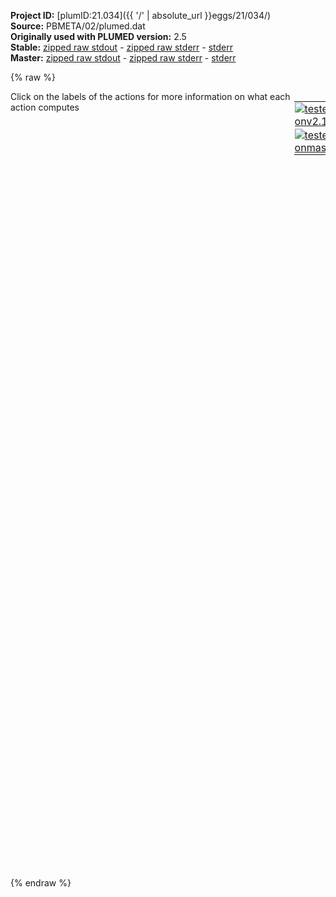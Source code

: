 **Project ID:** [plumID:21.034]({{ '/' | absolute_url }}eggs/21/034/)  
**Source:** PBMETA/02/plumed.dat  
**Originally used with PLUMED version:** 2.5  
**Stable:** [zipped raw stdout](plumed.dat.plumed.stdout.txt.zip) - [zipped raw stderr](plumed.dat.plumed.stderr.txt.zip) - [stderr](plumed.dat.plumed.stderr)  
**Master:** [zipped raw stdout](plumed.dat.plumed_master.stdout.txt.zip) - [zipped raw stderr](plumed.dat.plumed_master.stderr.txt.zip) - [stderr](plumed.dat.plumed_master.stderr)  

{% raw %}
<div style="width: 100%; float:left">
<div style="width: 90%; float:left" id="value_details_data/PBMETA/02/plumed.dat"> Click on the labels of the actions for more information on what each action computes </div>
<div style="width: 10%; float:left"><table><tr><td style="padding:1px"><a href="plumed.dat.plumed.stderr"><img src="https://img.shields.io/badge/v2.10-passing-green.svg" alt="tested onv2.10" /></a></td></tr><tr><td style="padding:1px"><a href="plumed.dat.plumed_master.stderr"><img src="https://img.shields.io/badge/master-passing-green.svg" alt="tested onmaster" /></a></td></tr></table></div></div>
<pre style="width=97%;">
<b name="data/PBMETA/02/plumed.datdih-000-01" onclick='showPath("data/PBMETA/02/plumed.dat","data/PBMETA/02/plumed.datdih-000-01","data/PBMETA/02/plumed.datdih-000-01","black")'>dih-000-01</b><span style="display:none;" id="data/PBMETA/02/plumed.datdih-000-01">The TORSION action with label <b>dih-000-01</b> calculates the following quantities:<table  align="center" frame="void" width="95%" cellpadding="5%"><tr><td width="5%"><b> Quantity </b>  </td><td width="5%"><b> Type </b>  </td><td><b> Description </b> </td></tr><tr><td width="5%">dih-000-01</td><td width="5%"><font color="black">scalar</font></td><td>the TORSION involving these atoms</td></tr></table></span>: <span class="plumedtooltip" style="color:green">TORSION<span class="right">Calculate a torsional angle. <a href="https://www.plumed.org/doc-master/user-doc/html/_t_o_r_s_i_o_n.html" style="color:green">More details</a><i></i></span></span> <span class="plumedtooltip">ATOMS<span class="right">the four atoms involved in the torsional angle<i></i></span></span>=1,5,22,24
<b name="data/PBMETA/02/plumed.datdih-001-00" onclick='showPath("data/PBMETA/02/plumed.dat","data/PBMETA/02/plumed.datdih-001-00","data/PBMETA/02/plumed.datdih-001-00","black")'>dih-001-00</b><span style="display:none;" id="data/PBMETA/02/plumed.datdih-001-00">The TORSION action with label <b>dih-001-00</b> calculates the following quantities:<table  align="center" frame="void" width="95%" cellpadding="5%"><tr><td width="5%"><b> Quantity </b>  </td><td width="5%"><b> Type </b>  </td><td><b> Description </b> </td></tr><tr><td width="5%">dih-001-00</td><td width="5%"><font color="black">scalar</font></td><td>the TORSION involving these atoms</td></tr></table></span>: <span class="plumedtooltip" style="color:green">TORSION<span class="right">Calculate a torsional angle. <a href="https://www.plumed.org/doc-master/user-doc/html/_t_o_r_s_i_o_n.html" style="color:green">More details</a><i></i></span></span> <span class="plumedtooltip">ATOMS<span class="right">the four atoms involved in the torsional angle<i></i></span></span>=22,24,26,43
<b name="data/PBMETA/02/plumed.datdih-001-01" onclick='showPath("data/PBMETA/02/plumed.dat","data/PBMETA/02/plumed.datdih-001-01","data/PBMETA/02/plumed.datdih-001-01","black")'>dih-001-01</b><span style="display:none;" id="data/PBMETA/02/plumed.datdih-001-01">The TORSION action with label <b>dih-001-01</b> calculates the following quantities:<table  align="center" frame="void" width="95%" cellpadding="5%"><tr><td width="5%"><b> Quantity </b>  </td><td width="5%"><b> Type </b>  </td><td><b> Description </b> </td></tr><tr><td width="5%">dih-001-01</td><td width="5%"><font color="black">scalar</font></td><td>the TORSION involving these atoms</td></tr></table></span>: <span class="plumedtooltip" style="color:green">TORSION<span class="right">Calculate a torsional angle. <a href="https://www.plumed.org/doc-master/user-doc/html/_t_o_r_s_i_o_n.html" style="color:green">More details</a><i></i></span></span> <span class="plumedtooltip">ATOMS<span class="right">the four atoms involved in the torsional angle<i></i></span></span>=24,26,43,45
<b name="data/PBMETA/02/plumed.datdih-002-00" onclick='showPath("data/PBMETA/02/plumed.dat","data/PBMETA/02/plumed.datdih-002-00","data/PBMETA/02/plumed.datdih-002-00","black")'>dih-002-00</b><span style="display:none;" id="data/PBMETA/02/plumed.datdih-002-00">The TORSION action with label <b>dih-002-00</b> calculates the following quantities:<table  align="center" frame="void" width="95%" cellpadding="5%"><tr><td width="5%"><b> Quantity </b>  </td><td width="5%"><b> Type </b>  </td><td><b> Description </b> </td></tr><tr><td width="5%">dih-002-00</td><td width="5%"><font color="black">scalar</font></td><td>the TORSION involving these atoms</td></tr></table></span>: <span class="plumedtooltip" style="color:green">TORSION<span class="right">Calculate a torsional angle. <a href="https://www.plumed.org/doc-master/user-doc/html/_t_o_r_s_i_o_n.html" style="color:green">More details</a><i></i></span></span> <span class="plumedtooltip">ATOMS<span class="right">the four atoms involved in the torsional angle<i></i></span></span>=43,45,47,55
<b name="data/PBMETA/02/plumed.datdih-002-01" onclick='showPath("data/PBMETA/02/plumed.dat","data/PBMETA/02/plumed.datdih-002-01","data/PBMETA/02/plumed.datdih-002-01","black")'>dih-002-01</b><span style="display:none;" id="data/PBMETA/02/plumed.datdih-002-01">The TORSION action with label <b>dih-002-01</b> calculates the following quantities:<table  align="center" frame="void" width="95%" cellpadding="5%"><tr><td width="5%"><b> Quantity </b>  </td><td width="5%"><b> Type </b>  </td><td><b> Description </b> </td></tr><tr><td width="5%">dih-002-01</td><td width="5%"><font color="black">scalar</font></td><td>the TORSION involving these atoms</td></tr></table></span>: <span class="plumedtooltip" style="color:green">TORSION<span class="right">Calculate a torsional angle. <a href="https://www.plumed.org/doc-master/user-doc/html/_t_o_r_s_i_o_n.html" style="color:green">More details</a><i></i></span></span> <span class="plumedtooltip">ATOMS<span class="right">the four atoms involved in the torsional angle<i></i></span></span>=45,47,55,57
<b name="data/PBMETA/02/plumed.datdih-003-00" onclick='showPath("data/PBMETA/02/plumed.dat","data/PBMETA/02/plumed.datdih-003-00","data/PBMETA/02/plumed.datdih-003-00","black")'>dih-003-00</b><span style="display:none;" id="data/PBMETA/02/plumed.datdih-003-00">The TORSION action with label <b>dih-003-00</b> calculates the following quantities:<table  align="center" frame="void" width="95%" cellpadding="5%"><tr><td width="5%"><b> Quantity </b>  </td><td width="5%"><b> Type </b>  </td><td><b> Description </b> </td></tr><tr><td width="5%">dih-003-00</td><td width="5%"><font color="black">scalar</font></td><td>the TORSION involving these atoms</td></tr></table></span>: <span class="plumedtooltip" style="color:green">TORSION<span class="right">Calculate a torsional angle. <a href="https://www.plumed.org/doc-master/user-doc/html/_t_o_r_s_i_o_n.html" style="color:green">More details</a><i></i></span></span> <span class="plumedtooltip">ATOMS<span class="right">the four atoms involved in the torsional angle<i></i></span></span>=55,57,61,69
<b name="data/PBMETA/02/plumed.datdih-003-01" onclick='showPath("data/PBMETA/02/plumed.dat","data/PBMETA/02/plumed.datdih-003-01","data/PBMETA/02/plumed.datdih-003-01","black")'>dih-003-01</b><span style="display:none;" id="data/PBMETA/02/plumed.datdih-003-01">The TORSION action with label <b>dih-003-01</b> calculates the following quantities:<table  align="center" frame="void" width="95%" cellpadding="5%"><tr><td width="5%"><b> Quantity </b>  </td><td width="5%"><b> Type </b>  </td><td><b> Description </b> </td></tr><tr><td width="5%">dih-003-01</td><td width="5%"><font color="black">scalar</font></td><td>the TORSION involving these atoms</td></tr></table></span>: <span class="plumedtooltip" style="color:green">TORSION<span class="right">Calculate a torsional angle. <a href="https://www.plumed.org/doc-master/user-doc/html/_t_o_r_s_i_o_n.html" style="color:green">More details</a><i></i></span></span> <span class="plumedtooltip">ATOMS<span class="right">the four atoms involved in the torsional angle<i></i></span></span>=57,61,69,71
<b name="data/PBMETA/02/plumed.datdih-004-00" onclick='showPath("data/PBMETA/02/plumed.dat","data/PBMETA/02/plumed.datdih-004-00","data/PBMETA/02/plumed.datdih-004-00","black")'>dih-004-00</b><span style="display:none;" id="data/PBMETA/02/plumed.datdih-004-00">The TORSION action with label <b>dih-004-00</b> calculates the following quantities:<table  align="center" frame="void" width="95%" cellpadding="5%"><tr><td width="5%"><b> Quantity </b>  </td><td width="5%"><b> Type </b>  </td><td><b> Description </b> </td></tr><tr><td width="5%">dih-004-00</td><td width="5%"><font color="black">scalar</font></td><td>the TORSION involving these atoms</td></tr></table></span>: <span class="plumedtooltip" style="color:green">TORSION<span class="right">Calculate a torsional angle. <a href="https://www.plumed.org/doc-master/user-doc/html/_t_o_r_s_i_o_n.html" style="color:green">More details</a><i></i></span></span> <span class="plumedtooltip">ATOMS<span class="right">the four atoms involved in the torsional angle<i></i></span></span>=69,71,73,84
<b name="data/PBMETA/02/plumed.datdih-004-01" onclick='showPath("data/PBMETA/02/plumed.dat","data/PBMETA/02/plumed.datdih-004-01","data/PBMETA/02/plumed.datdih-004-01","black")'>dih-004-01</b><span style="display:none;" id="data/PBMETA/02/plumed.datdih-004-01">The TORSION action with label <b>dih-004-01</b> calculates the following quantities:<table  align="center" frame="void" width="95%" cellpadding="5%"><tr><td width="5%"><b> Quantity </b>  </td><td width="5%"><b> Type </b>  </td><td><b> Description </b> </td></tr><tr><td width="5%">dih-004-01</td><td width="5%"><font color="black">scalar</font></td><td>the TORSION involving these atoms</td></tr></table></span>: <span class="plumedtooltip" style="color:green">TORSION<span class="right">Calculate a torsional angle. <a href="https://www.plumed.org/doc-master/user-doc/html/_t_o_r_s_i_o_n.html" style="color:green">More details</a><i></i></span></span> <span class="plumedtooltip">ATOMS<span class="right">the four atoms involved in the torsional angle<i></i></span></span>=71,73,84,86
<b name="data/PBMETA/02/plumed.datdih-005-00" onclick='showPath("data/PBMETA/02/plumed.dat","data/PBMETA/02/plumed.datdih-005-00","data/PBMETA/02/plumed.datdih-005-00","black")'>dih-005-00</b><span style="display:none;" id="data/PBMETA/02/plumed.datdih-005-00">The TORSION action with label <b>dih-005-00</b> calculates the following quantities:<table  align="center" frame="void" width="95%" cellpadding="5%"><tr><td width="5%"><b> Quantity </b>  </td><td width="5%"><b> Type </b>  </td><td><b> Description </b> </td></tr><tr><td width="5%">dih-005-00</td><td width="5%"><font color="black">scalar</font></td><td>the TORSION involving these atoms</td></tr></table></span>: <span class="plumedtooltip" style="color:green">TORSION<span class="right">Calculate a torsional angle. <a href="https://www.plumed.org/doc-master/user-doc/html/_t_o_r_s_i_o_n.html" style="color:green">More details</a><i></i></span></span> <span class="plumedtooltip">ATOMS<span class="right">the four atoms involved in the torsional angle<i></i></span></span>=84,86,88,98
<b name="data/PBMETA/02/plumed.datdih-005-01" onclick='showPath("data/PBMETA/02/plumed.dat","data/PBMETA/02/plumed.datdih-005-01","data/PBMETA/02/plumed.datdih-005-01","black")'>dih-005-01</b><span style="display:none;" id="data/PBMETA/02/plumed.datdih-005-01">The TORSION action with label <b>dih-005-01</b> calculates the following quantities:<table  align="center" frame="void" width="95%" cellpadding="5%"><tr><td width="5%"><b> Quantity </b>  </td><td width="5%"><b> Type </b>  </td><td><b> Description </b> </td></tr><tr><td width="5%">dih-005-01</td><td width="5%"><font color="black">scalar</font></td><td>the TORSION involving these atoms</td></tr></table></span>: <span class="plumedtooltip" style="color:green">TORSION<span class="right">Calculate a torsional angle. <a href="https://www.plumed.org/doc-master/user-doc/html/_t_o_r_s_i_o_n.html" style="color:green">More details</a><i></i></span></span> <span class="plumedtooltip">ATOMS<span class="right">the four atoms involved in the torsional angle<i></i></span></span>=86,88,98,100
<b name="data/PBMETA/02/plumed.datdih-006-00" onclick='showPath("data/PBMETA/02/plumed.dat","data/PBMETA/02/plumed.datdih-006-00","data/PBMETA/02/plumed.datdih-006-00","black")'>dih-006-00</b><span style="display:none;" id="data/PBMETA/02/plumed.datdih-006-00">The TORSION action with label <b>dih-006-00</b> calculates the following quantities:<table  align="center" frame="void" width="95%" cellpadding="5%"><tr><td width="5%"><b> Quantity </b>  </td><td width="5%"><b> Type </b>  </td><td><b> Description </b> </td></tr><tr><td width="5%">dih-006-00</td><td width="5%"><font color="black">scalar</font></td><td>the TORSION involving these atoms</td></tr></table></span>: <span class="plumedtooltip" style="color:green">TORSION<span class="right">Calculate a torsional angle. <a href="https://www.plumed.org/doc-master/user-doc/html/_t_o_r_s_i_o_n.html" style="color:green">More details</a><i></i></span></span> <span class="plumedtooltip">ATOMS<span class="right">the four atoms involved in the torsional angle<i></i></span></span>=98,100,102,105
<b name="data/PBMETA/02/plumed.datdih-006-01" onclick='showPath("data/PBMETA/02/plumed.dat","data/PBMETA/02/plumed.datdih-006-01","data/PBMETA/02/plumed.datdih-006-01","black")'>dih-006-01</b><span style="display:none;" id="data/PBMETA/02/plumed.datdih-006-01">The TORSION action with label <b>dih-006-01</b> calculates the following quantities:<table  align="center" frame="void" width="95%" cellpadding="5%"><tr><td width="5%"><b> Quantity </b>  </td><td width="5%"><b> Type </b>  </td><td><b> Description </b> </td></tr><tr><td width="5%">dih-006-01</td><td width="5%"><font color="black">scalar</font></td><td>the TORSION involving these atoms</td></tr></table></span>: <span class="plumedtooltip" style="color:green">TORSION<span class="right">Calculate a torsional angle. <a href="https://www.plumed.org/doc-master/user-doc/html/_t_o_r_s_i_o_n.html" style="color:green">More details</a><i></i></span></span> <span class="plumedtooltip">ATOMS<span class="right">the four atoms involved in the torsional angle<i></i></span></span>=100,102,105,107
<b name="data/PBMETA/02/plumed.datdih-007-00" onclick='showPath("data/PBMETA/02/plumed.dat","data/PBMETA/02/plumed.datdih-007-00","data/PBMETA/02/plumed.datdih-007-00","black")'>dih-007-00</b><span style="display:none;" id="data/PBMETA/02/plumed.datdih-007-00">The TORSION action with label <b>dih-007-00</b> calculates the following quantities:<table  align="center" frame="void" width="95%" cellpadding="5%"><tr><td width="5%"><b> Quantity </b>  </td><td width="5%"><b> Type </b>  </td><td><b> Description </b> </td></tr><tr><td width="5%">dih-007-00</td><td width="5%"><font color="black">scalar</font></td><td>the TORSION involving these atoms</td></tr></table></span>: <span class="plumedtooltip" style="color:green">TORSION<span class="right">Calculate a torsional angle. <a href="https://www.plumed.org/doc-master/user-doc/html/_t_o_r_s_i_o_n.html" style="color:green">More details</a><i></i></span></span> <span class="plumedtooltip">ATOMS<span class="right">the four atoms involved in the torsional angle<i></i></span></span>=105,107,109,119
<b name="data/PBMETA/02/plumed.datdih-007-01" onclick='showPath("data/PBMETA/02/plumed.dat","data/PBMETA/02/plumed.datdih-007-01","data/PBMETA/02/plumed.datdih-007-01","black")'>dih-007-01</b><span style="display:none;" id="data/PBMETA/02/plumed.datdih-007-01">The TORSION action with label <b>dih-007-01</b> calculates the following quantities:<table  align="center" frame="void" width="95%" cellpadding="5%"><tr><td width="5%"><b> Quantity </b>  </td><td width="5%"><b> Type </b>  </td><td><b> Description </b> </td></tr><tr><td width="5%">dih-007-01</td><td width="5%"><font color="black">scalar</font></td><td>the TORSION involving these atoms</td></tr></table></span>: <span class="plumedtooltip" style="color:green">TORSION<span class="right">Calculate a torsional angle. <a href="https://www.plumed.org/doc-master/user-doc/html/_t_o_r_s_i_o_n.html" style="color:green">More details</a><i></i></span></span> <span class="plumedtooltip">ATOMS<span class="right">the four atoms involved in the torsional angle<i></i></span></span>=107,109,119,121
<b name="data/PBMETA/02/plumed.datdih-008-00" onclick='showPath("data/PBMETA/02/plumed.dat","data/PBMETA/02/plumed.datdih-008-00","data/PBMETA/02/plumed.datdih-008-00","black")'>dih-008-00</b><span style="display:none;" id="data/PBMETA/02/plumed.datdih-008-00">The TORSION action with label <b>dih-008-00</b> calculates the following quantities:<table  align="center" frame="void" width="95%" cellpadding="5%"><tr><td width="5%"><b> Quantity </b>  </td><td width="5%"><b> Type </b>  </td><td><b> Description </b> </td></tr><tr><td width="5%">dih-008-00</td><td width="5%"><font color="black">scalar</font></td><td>the TORSION involving these atoms</td></tr></table></span>: <span class="plumedtooltip" style="color:green">TORSION<span class="right">Calculate a torsional angle. <a href="https://www.plumed.org/doc-master/user-doc/html/_t_o_r_s_i_o_n.html" style="color:green">More details</a><i></i></span></span> <span class="plumedtooltip">ATOMS<span class="right">the four atoms involved in the torsional angle<i></i></span></span>=119,121,123,143
<b name="data/PBMETA/02/plumed.datdih-008-01" onclick='showPath("data/PBMETA/02/plumed.dat","data/PBMETA/02/plumed.datdih-008-01","data/PBMETA/02/plumed.datdih-008-01","black")'>dih-008-01</b><span style="display:none;" id="data/PBMETA/02/plumed.datdih-008-01">The TORSION action with label <b>dih-008-01</b> calculates the following quantities:<table  align="center" frame="void" width="95%" cellpadding="5%"><tr><td width="5%"><b> Quantity </b>  </td><td width="5%"><b> Type </b>  </td><td><b> Description </b> </td></tr><tr><td width="5%">dih-008-01</td><td width="5%"><font color="black">scalar</font></td><td>the TORSION involving these atoms</td></tr></table></span>: <span class="plumedtooltip" style="color:green">TORSION<span class="right">Calculate a torsional angle. <a href="https://www.plumed.org/doc-master/user-doc/html/_t_o_r_s_i_o_n.html" style="color:green">More details</a><i></i></span></span> <span class="plumedtooltip">ATOMS<span class="right">the four atoms involved in the torsional angle<i></i></span></span>=121,123,143,145
<b name="data/PBMETA/02/plumed.datdih-009-00" onclick='showPath("data/PBMETA/02/plumed.dat","data/PBMETA/02/plumed.datdih-009-00","data/PBMETA/02/plumed.datdih-009-00","black")'>dih-009-00</b><span style="display:none;" id="data/PBMETA/02/plumed.datdih-009-00">The TORSION action with label <b>dih-009-00</b> calculates the following quantities:<table  align="center" frame="void" width="95%" cellpadding="5%"><tr><td width="5%"><b> Quantity </b>  </td><td width="5%"><b> Type </b>  </td><td><b> Description </b> </td></tr><tr><td width="5%">dih-009-00</td><td width="5%"><font color="black">scalar</font></td><td>the TORSION involving these atoms</td></tr></table></span>: <span class="plumedtooltip" style="color:green">TORSION<span class="right">Calculate a torsional angle. <a href="https://www.plumed.org/doc-master/user-doc/html/_t_o_r_s_i_o_n.html" style="color:green">More details</a><i></i></span></span> <span class="plumedtooltip">ATOMS<span class="right">the four atoms involved in the torsional angle<i></i></span></span>=143,145,147,164

<span class="plumedtooltip" style="color:green">PBMETAD<span class="right">Used to performed Parallel Bias metadynamics. <a href="https://www.plumed.org/doc-master/user-doc/html/_p_b_m_e_t_a_d.html" style="color:green">More details</a><i></i></span></span> ...
<span class="plumedtooltip">ARG<span class="right">the labels of the scalars on which the bias will act<i></i></span></span>=<b name="data/PBMETA/02/plumed.datdih-000-01">dih-000-01</b>,<b name="data/PBMETA/02/plumed.datdih-001-00">dih-001-00</b>,<b name="data/PBMETA/02/plumed.datdih-001-01">dih-001-01</b>,<b name="data/PBMETA/02/plumed.datdih-002-00">dih-002-00</b>,<b name="data/PBMETA/02/plumed.datdih-002-01">dih-002-01</b>,<b name="data/PBMETA/02/plumed.datdih-003-00">dih-003-00</b>,<b name="data/PBMETA/02/plumed.datdih-003-01">dih-003-01</b>,<b name="data/PBMETA/02/plumed.datdih-004-00">dih-004-00</b>,<b name="data/PBMETA/02/plumed.datdih-004-01">dih-004-01</b>,<b name="data/PBMETA/02/plumed.datdih-005-00">dih-005-00</b>,<b name="data/PBMETA/02/plumed.datdih-005-01">dih-005-01</b>,<b name="data/PBMETA/02/plumed.datdih-006-00">dih-006-00</b>,<b name="data/PBMETA/02/plumed.datdih-006-01">dih-006-01</b>,<b name="data/PBMETA/02/plumed.datdih-007-00">dih-007-00</b>,<b name="data/PBMETA/02/plumed.datdih-007-01">dih-007-01</b>,<b name="data/PBMETA/02/plumed.datdih-008-00">dih-008-00</b>,<b name="data/PBMETA/02/plumed.datdih-008-01">dih-008-01</b>,<b name="data/PBMETA/02/plumed.datdih-009-00">dih-009-00</b>
<span class="plumedtooltip">SIGMA_MAX<span class="right">the upper bounds for the sigmas (in CV units) when using adaptive hills<i></i></span></span>=0.6,0.6,0.6,0.6,0.6,0.6,0.6,0.6,0.6,0.6,0.6,0.6,0.6,0.6,0.6,0.6,0.6,0.6
<span class="plumedtooltip">SIGMA_MIN<span class="right">the lower bounds for the sigmas (in CV units) when using adaptive hills<i></i></span></span>=0.03,0.03,0.03,0.03,0.03,0.03,0.03,0.03,0.03,0.03,0.03,0.03,0.03,0.03,0.03,0.03,0.03,0.03
<span class="plumedtooltip">SIGMA<span class="right">the widths of the Gaussian hills<i></i></span></span>=0.015 <span class="plumedtooltip">ADAPTIVE<span class="right">use a geometric (=GEOM) or diffusion (=DIFF) based hills width scheme<i></i></span></span>=GEOM
<span class="plumedtooltip">GRID_MIN<span class="right">the lower bounds for the grid<i></i></span></span>=-pi,-pi,-pi,-pi,-pi,-pi,-pi,-pi,-pi,-pi,-pi,-pi,-pi,-pi,-pi,-pi,-pi,-pi
<span class="plumedtooltip">GRID_MAX<span class="right">the upper bounds for the grid<i></i></span></span>=pi,pi,pi,pi,pi,pi,pi,pi,pi,pi,pi,pi,pi,pi,pi,pi,pi,pi
<span class="plumedtooltip">HEIGHT<span class="right">the height of the Gaussian hills, one for all biases<i></i></span></span>=0.5 <span class="plumedtooltip">BIASFACTOR<span class="right">use well tempered metadynamics with this bias factor, one for all biases<i></i></span></span>=10 <span class="plumedtooltip">PACE<span class="right">the frequency for hill addition, one for all biases<i></i></span></span>=500
<span class="plumedtooltip">TEMP<span class="right">the system temperature - this is only needed if you are doing well-tempered metadynamics<i></i></span></span>=340.0
<span class="plumedtooltip">LABEL<span class="right">a label for the action so that its output can be referenced in the input to other actions<i></i></span></span>=<b name="data/PBMETA/02/plumed.datpb" onclick='showPath("data/PBMETA/02/plumed.dat","data/PBMETA/02/plumed.datpb","data/PBMETA/02/plumed.datpb","black")'>pb</b><span style="display:none;" id="data/PBMETA/02/plumed.datpb">The PBMETAD action with label <b>pb</b> calculates the following quantities:<table  align="center" frame="void" width="95%" cellpadding="5%"><tr><td width="5%"><b> Quantity </b>  </td><td width="5%"><b> Type </b>  </td><td><b> Description </b> </td></tr><tr><td width="5%">pb.bias</td><td width="5%"><font color="black">scalar</font></td><td>the instantaneous value of the bias potential</td></tr></table></span>
<span class="plumedtooltip">FILE<span class="right">files in which the lists of added hills are stored, default names are assigned using arguments if FILE is not found<i></i></span></span>=HILLS_dih-000-01,HILLS_dih-001-00,HILLS_dih-001-01,HILLS_dih-002-00,HILLS_dih-002-01,HILLS_dih-003-00,HILLS_dih-003-01,HILLS_dih-004-00,HILLS_dih-004-01,HILLS_dih-005-00,HILLS_dih-005-01,HILLS_dih-006-00,HILLS_dih-006-01,HILLS_dih-007-00,HILLS_dih-007-01,HILLS_dih-008-00,HILLS_dih-008-01,HILLS_dih-009-00
<span class="plumedtooltip">WALKERS_MPI<span class="right"> Switch on MPI version of multiple walkers - not compatible with WALKERS_* options other than WALKERS_DIR<i></i></span></span>
...
<br/><span class="plumedtooltip" style="color:green">PRINT<span class="right">Print quantities to a file. <a href="https://www.plumed.org/doc-master/user-doc/html/_p_r_i_n_t.html" style="color:green">More details</a><i></i></span></span> <span class="plumedtooltip">STRIDE<span class="right"> the frequency with which the quantities of interest should be output<i></i></span></span>=500 <span class="plumedtooltip">ARG<span class="right">the labels of the values that you would like to print to the file<i></i></span></span>=<b name="data/PBMETA/02/plumed.datdih-000-01">dih-000-01</b>,<b name="data/PBMETA/02/plumed.datdih-001-00">dih-001-00</b>,<b name="data/PBMETA/02/plumed.datdih-001-01">dih-001-01</b>,<b name="data/PBMETA/02/plumed.datdih-002-00">dih-002-00</b>,<b name="data/PBMETA/02/plumed.datdih-002-01">dih-002-01</b>,<b name="data/PBMETA/02/plumed.datdih-003-00">dih-003-00</b>,<b name="data/PBMETA/02/plumed.datdih-003-01">dih-003-01</b>,<b name="data/PBMETA/02/plumed.datdih-004-00">dih-004-00</b>,<b name="data/PBMETA/02/plumed.datdih-004-01">dih-004-01</b>,<b name="data/PBMETA/02/plumed.datdih-005-00">dih-005-00</b>,<b name="data/PBMETA/02/plumed.datdih-005-01">dih-005-01</b>,<b name="data/PBMETA/02/plumed.datdih-006-00">dih-006-00</b>,<b name="data/PBMETA/02/plumed.datdih-006-01">dih-006-01</b>,<b name="data/PBMETA/02/plumed.datdih-007-00">dih-007-00</b>,<b name="data/PBMETA/02/plumed.datdih-007-01">dih-007-01</b>,<b name="data/PBMETA/02/plumed.datdih-008-00">dih-008-00</b>,<b name="data/PBMETA/02/plumed.datdih-008-01">dih-008-01</b>,<b name="data/PBMETA/02/plumed.datdih-009-00">dih-009-00</b>,<b name="data/PBMETA/02/plumed.datpb">pb.bias</b> <span class="plumedtooltip">FILE<span class="right">the name of the file on which to output these quantities<i></i></span></span>=COLVAR
</pre>
{% endraw %}
